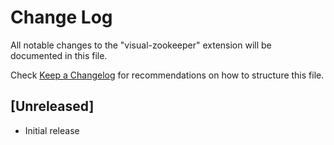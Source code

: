 # Change Log

All notable changes to the "visual-zookeeper" extension will be documented in this file.

Check [Keep a Changelog](http://keepachangelog.com/) for recommendations on how to structure this file.

## [Unreleased]

- Initial release